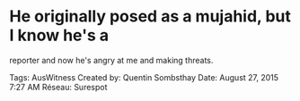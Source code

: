 # He originally posed as a mujahid, but I know he's a
reporter and now he's angry at me and making threats.

Tags: AusWitness
Created by: Quentin Sombsthay
Date: August 27, 2015 7:27 AM
Réseau: Surespot
